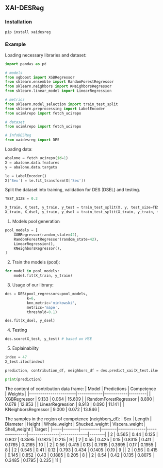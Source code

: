 ## XAI-DESReg

### Installation 

```bash
pip install xaidesreg
```


### Example 

Loading necessary libraries and dataset:  

```python
import pandas as pd 

# models 
from xgboost import XGBRegressor
from sklearn.ensemble import RandomForestRegressor
from sklearn.neighbors import KNeighborsRegressor
from sklearn.linear_model import LinearRegression 

# metrics 
from sklearn.model_selection import train_test_split  
from sklearn.preprocessing import LabelEncoder
from ucimlrepo import fetch_ucirepo

# dataset
from ucimlrepo import fetch_ucirepo   

# InfoDESReg 
from xaidesreg import DES
```

Loading data: 

```python
abalone = fetch_ucirepo(id=1) 
X = abalone.data.features 
y = abalone.data.targets  

le = LabelEncoder() 
X['Sex'] = le.fit_transform(X['Sex'])  

```

Split the dataset into training, validation for DES (DSEL) and testing.  
```python
TEST_SIZE = 0.2 

X_train, X_test, y_train, y_test = train_test_split(X, y, test_size=TEST_SIZE, random_state=42) 
X_train, X_dsel, y_train, y_dsel = train_test_split(X_train, y_train, test_size=0.2, random_state=42)   
```

1. Models pool generation 

```python
pool_models = [
    XGBRegressor(random_state=42), 
    RandomForestRegressor(random_state=42), 
    LinearRegression(), 
    KNeighborsRegressor(), 
]
```

2. Train the models (pool): 

```python 
for model in pool_models: 
    model.fit(X_train, y_train)  
```

3. Usage of our library: 

```python
des = DES(pool_regressors=pool_models, 
          k=6, 
          knn_metric='minkowski', 
          metrics='mape', 
          threshold=0.1)

des.fit(X_dsel, y_dsel) 
``` 

4. Testing 

```python 
des.score(X_test, y_test) # based on MSE 
```

5. Explainability 

```python 
index = 47
X_test.iloc[index]

prediction, contribution_df, neighbors_df = des.predict_xai(X_test.iloc[[index]])

print(prediction) 
```

The content of contribution data frame: 
| Model                  | Predictions | Competence | Weights |
|------------------------|-------------|------------|---------|
| XGBRegressor           | 9.133       | 0.064      | 15.609  |
| RandomForestRegressor  | 8.890       | 0.078      | 12.853  |
| LinearRegression       | 8.913       | 0.090      | 11.141  |
| KNeighborsRegressor    | 9.000       | 0.072      | 13.846  |

The samples in the region of competence (neighbors_df): 
| Sex | Length | Diameter | Height | Whole_weight | Shucked_weight | Viscera_weight | Shell_weight | Target |
|-----|--------|----------|--------|--------------|----------------|----------------|--------------|--------|
| 2   | 0.565  | 0.44     | 0.125  | 0.802        | 0.3595         | 0.1825         | 0.215        | 9      |
| 2   | 0.55   | 0.425    | 0.15   | 0.8315       | 0.411          | 0.1765         | 0.2165       | 10     |
| 2   | 0.56   | 0.415    | 0.13   | 0.7615       | 0.3695         | 0.17           | 0.1955       | 8      |
| 2   | 0.545  | 0.41     | 0.12   | 0.793        | 0.434          | 0.1405         | 0.19         | 9      |
| 2   | 0.56   | 0.415    | 0.145  | 0.852        | 0.43           | 0.1885         | 0.205        | 8      |
| 2   | 0.54   | 0.42     | 0.135  | 0.8075       | 0.3485         | 0.1795         | 0.235        | 11     |
